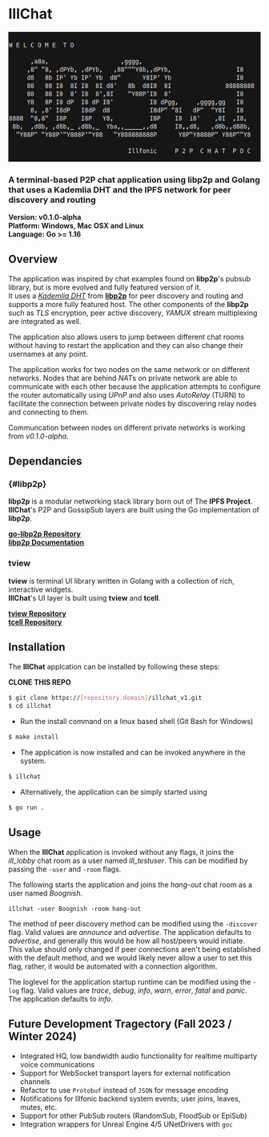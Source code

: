# IllChat
![Banner](banner.png)
### A terminal-based P2P chat application using libp2p and Golang that uses a Kademlia DHT and the IPFS network for peer discovery and routing

**Version: v0.1.0-alpha**  
**Platform: Windows, Mac OSX and Linux**  
**Language: Go >= 1.16**   

## Overview
The application was inspired by chat examples found on **libp2p**'s pubsub library, but is more evolved and fully featured version of it.   
It uses a [*Kademlia DHT*](./docs/Kademlia.md) from [**libp2p**](#libp2p) for peer discovery and routing and supports a more fully featured host. The other components of the **libp2p** such as *TLS* encryption, peer active discovery, *YAMUX* stream multiplexing are integrated as well. 

The application also allows users to jump between different chat rooms without having to restart the application and they can also change their usernames at any point.

The application works for two nodes on the same network or on different networks. Nodes that are behind *NAT*s on private network are able to communicate with each other because the application attempts to configure the router automatically using *UPnP* and also uses *AutoRelay* (TURN) to facilitate the connection between private nodes by discovering relay nodes and connecting to them.

Communcation between nodes on different private networks is working from *v0.1.0-alpha*.

## Dependancies
### {#libp2p}
**libp2p** is a modular networking stack library born out of The **IPFS Project**.   
**IllChat**'s P2P and GossipSub layers are built using the Go implementation of **libp2p**.

[**go-libp2p Repository**](https://github.com/libp2p/go-libp2p)  
[**libp2p Documentation**](https://docs.libp2p.io/)  

### tview
**tview** is terminal UI library written in Golang with a collection of rich, interactive widgets.   
**IllChat**'s UI layer is built using **tview** and **tcell**.

[**tview Repository**](https://github.com/rivo/tview)  
[**tcell Repository**](https://github.com/gdamore/tcell)  

## Installation
The **IllChat** applcation can be installed by following these steps: 
 
**CLONE THIS REPO**

```bash
$ git clone https://[repository.domain]/illchat_v1.git 
$ cd illchat
```

- Run the install command on a linux based shell (Git Bash for Windows)


```bash
$ make install
```

- The application is now installed and can be invoked anywhere in the system.


```bash
$ illchat
```

- Alternatively, the application can be simply started using


```bash
$ go run .
```

## Usage
When the **IllChat** application is invoked without any flags, it joins the *ill_lobby* chat room as a user named *ill_testuser*. This can be modified by passing the ``-user`` and ``-room`` flags.

The following starts the application and joins the *hang-out* chat room as a user named *Boognish*.
```
illchat -user Boognish -room hang-out
```

The method of peer discovery method can be modified using the ``-discover`` flag. Valid values are *announce* and *advertise*. The application defaults to *advertise*, and generally this would be how all host/peers would initiate. This value should only changed if peer connections aren't being established with the default method, and we would likely never allow a user to set this flag, rather, it would be automated with a connection algorithm. 

The loglevel for the application startup runtime can be modified using the ``-log`` flag. Valid values are *trace*, *debug*, *info*, *warn*, *error*, *fatal* and *panic*. The application defaults to *info*.


## Future Development Tragectory (Fall 2023 / Winter 2024)
- Integrated HQ, low bandwidth audio functionality for realtime multiparty voice communications
- Support for WebSocket transport layers for external notification channels
- Refactor to use `Protobuf` instead of `JSON` for message encoding
- Notifications for Illfonic backend system events; user joins, leaves, mutes, etc.
- Support for other PubSub routers (RandomSub, FloodSub or EpiSub)
- Integration wrappers for Unreal Engine 4/5 UNetDrivers with `goc`

